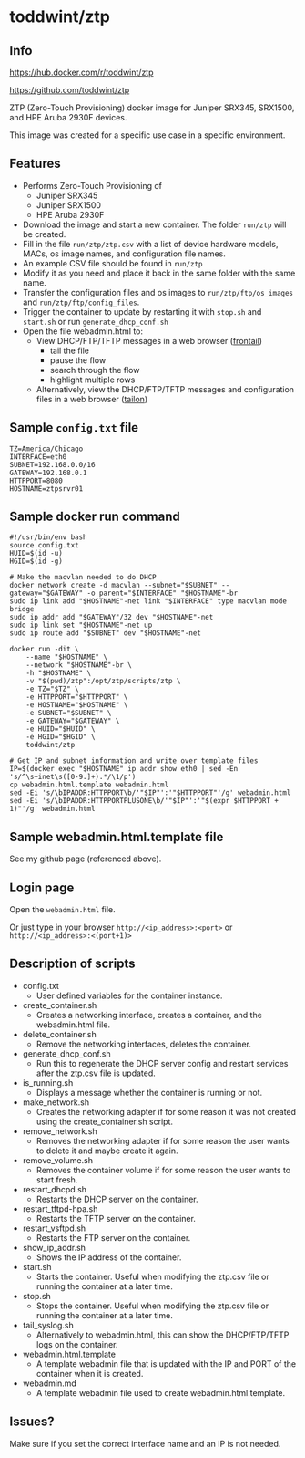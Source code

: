# toddwint/ztp

## Info

<https://hub.docker.com/r/toddwint/ztp>

<https://github.com/toddwint/ztp>

ZTP (Zero-Touch Provisioning) docker image for Juniper SRX345, SRX1500, and HPE Aruba 2930F devices.

This image was created for a specific use case in a specific environment.

## Features

- Performs Zero-Touch Provisioning of
    - Juniper SRX345
    - Juniper SRX1500
    - HPE Aruba 2930F
- Download the image and start a new container. The folder `run/ztp` will be created.
- Fill in the file `run/ztp/ztp.csv` with a list of device hardware models, MACs, os image names, and configuration file names.
- An example CSV file should be found in `run/ztp`
- Modify it as you need and place it back in the same folder with the same name.
- Transfer the configuration files and os images to `run/ztp/ftp/os_images` and `run/ztp/ftp/config_files`.
- Trigger the container to update by restarting it with `stop.sh` and `start.sh` or run `generate_dhcp_conf.sh`
- Open the file webadmin.html to:
    - View DHCP/FTP/TFTP messages in a web browser ([frontail](https://github.com/mthenw/frontail))
        - tail the file
        - pause the flow
        - search through the flow
        - highlight multiple rows
    - Alternatively, view the DHCP/FTP/TFTP messages and configuration files in a web browser ([tailon](https://github.com/gvalkov/tailon))


## Sample `config.txt` file

```
TZ=America/Chicago
INTERFACE=eth0
SUBNET=192.168.0.0/16
GATEWAY=192.168.0.1
HTTPPORT=8080
HOSTNAME=ztpsrvr01
```

## Sample docker run command

```
#!/usr/bin/env bash
source config.txt
HUID=$(id -u)
HGID=$(id -g)

# Make the macvlan needed to do DHCP
docker network create -d macvlan --subnet="$SUBNET" --gateway="$GATEWAY" -o parent="$INTERFACE" "$HOSTNAME"-br
sudo ip link add "$HOSTNAME"-net link "$INTERFACE" type macvlan mode bridge
sudo ip addr add "$GATEWAY"/32 dev "$HOSTNAME"-net
sudo ip link set "$HOSTNAME"-net up
sudo ip route add "$SUBNET" dev "$HOSTNAME"-net

docker run -dit \
    --name "$HOSTNAME" \
    --network "$HOSTNAME"-br \
    -h "$HOSTNAME" \
    -v "$(pwd)/ztp":/opt/ztp/scripts/ztp \
    -e TZ="$TZ" \
    -e HTTPPORT="$HTTPPORT" \
    -e HOSTNAME="$HOSTNAME" \
    -e SUBNET="$SUBNET" \
    -e GATEWAY="$GATEWAY" \
    -e HUID="$HUID" \
    -e HGID="$HGID" \
    toddwint/ztp

# Get IP and subnet information and write over template files
IP=$(docker exec "$HOSTNAME" ip addr show eth0 | sed -En 's/^\s+inet\s([0-9.]+).*/\1/p')
cp webadmin.html.template webadmin.html
sed -Ei 's/\bIPADDR:HTTPPORT\b/'"$IP"':'"$HTTPPORT"'/g' webadmin.html
sed -Ei 's/\bIPADDR:HTTPPORTPLUSONE\b/'"$IP"':'"$(expr $HTTPPORT + 1)"'/g' webadmin.html
```

## Sample webadmin.html.template file

See my github page (referenced above).


## Login page

Open the `webadmin.html` file.

Or just type in your browser `http://<ip_address>:<port>` or `http://<ip_address>:<(port+1)>`


## Description of scripts

- config.txt
    - User defined variables for the container instance.
- create_container.sh
    - Creates a networking interface, creates a container, and the webadmin.html file.
- delete_container.sh
    - Remove the networking interfaces, deletes the container.
- generate_dhcp_conf.sh
    - Run this to regenerate the DHCP server config and restart services after the ztp.csv file is updated.
- is_running.sh
    - Displays a message whether the container is running or not.
- make_network.sh
    - Creates the networking adapter if for some reason it was not created using the create_container.sh script.
- remove_network.sh
    - Removes the networking adapter if for some reason the user wants to delete it and maybe create it again.
- remove_volume.sh
    - Removes the container volume if for some reason the user wants to start fresh.
- restart_dhcpd.sh
    - Restarts the DHCP server on the container.
- restart_tftpd-hpa.sh
    - Restarts the TFTP server on the container.
- restart_vsftpd.sh
    - Restarts the FTP server on the container.
- show_ip_addr.sh
    - Shows the IP address of the container.
- start.sh
    - Starts the container. Useful when modifying the ztp.csv file or running the container at a later time.
- stop.sh
    - Stops the container. Useful when modifying the ztp.csv file or running the container at a later time.
- tail_syslog.sh
    - Alternatively to webadmin.html, this can show the DHCP/FTP/TFTP logs on the container.
- webadmin.html.template
    - A template webadmin file that is updated with the IP and PORT of the container when it is created.
- webadmin.md
    - A template webadmin file used to create webadmin.html.template.

## Issues?

Make sure if you set the correct interface name and an IP is not needed.
